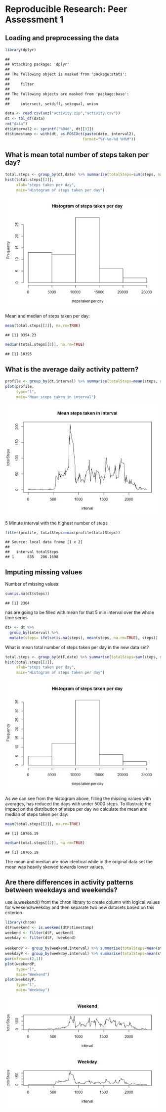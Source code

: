 # Reproducible Research: Peer Assessment 1


## Loading and preprocessing the data

```r
library(dplyr)
```

```
## 
## Attaching package: 'dplyr'
## 
## The following object is masked from 'package:stats':
## 
##     filter
## 
## The following objects are masked from 'package:base':
## 
##     intersect, setdiff, setequal, union
```

```r
data <- read.csv(unz("activity.zip","activity.csv"))
dt <- tbl_df(data)
rm("data")
dt$interval2 <- sprintf("%04d", dt[[3]])
dt$timestamp <- with(dt, as.POSIXct(paste(date, interval2),
                                   format="%Y-%m-%d %H%M"))
```
## What is mean total number of steps taken per day?

```r
total.steps <- group_by(dt,date) %>% summarise(totalSteps=sum(steps, na.rm=TRUE))
hist(total.steps[[2]],
     xlab="steps taken per day",
     main="Histogram of steps taken per day")
```

![](PA1_template_files/figure-html/unnamed-chunk-2-1.png) 

Mean and median of steps taken per day:

```r
mean(total.steps[[2]], na.rm=TRUE)
```

```
## [1] 9354.23
```

```r
median(total.steps[[2]], na.rm=TRUE)
```

```
## [1] 10395
```
## What is the average daily activity pattern?

```r
profile <- group_by(dt,interval) %>% summarise(totalSteps=mean(steps, na.rm=TRUE))
plot(profile,
     type="l",
     main="Mean steps taken in interval")
```

![](PA1_template_files/figure-html/unnamed-chunk-4-1.png) 

5 Minute interval with the highest number of steps

```r
filter(profile, totalSteps==max(profile$totalSteps))
```

```
## Source: local data frame [1 x 2]
## 
##   interval totalSteps
## 1      835   206.1698
```
## Imputing missing values
Number of missing values:

```r
sum(is.na(dt$steps))
```

```
## [1] 2304
```
nas are going to be filled with mean for that 5 min interval over the whole time series

```r
dtF <- dt %>%
  group_by(interval) %>%
  mutate(steps= ifelse(is.na(steps), mean(steps, na.rm=TRUE), steps))
```

What is mean total number of steps taken per day in the new data set?


```r
total.steps <- group_by(dtF,date) %>% summarise(totalSteps=sum(steps, na.rm=TRUE))
hist(total.steps[[2]],
     xlab="steps taken per day",
     main="Histogram of steps taken per day")
```

![](PA1_template_files/figure-html/unnamed-chunk-8-1.png) 

As we can see from the histogram above, filling the missing values with averages, has reduced the days with under 5000 steps.
To illustrate the impact on the distribution of steps per day we calculate the mean and median of steps taken per day:

```r
mean(total.steps[[2]], na.rm=TRUE)
```

```
## [1] 10766.19
```

```r
median(total.steps[[2]], na.rm=TRUE)
```

```
## [1] 10766.19
```
The mean and median are now identical while in the original data set the mean was heavily skewed towards lower values.

## Are there differences in activity patterns between weekdays and weekends?
use is.weekend() from the chron library to create column with logical values for weekend/weekday and then separate two new datasets based on this criterion

```r
library(chron)
dtF$weekend <- is.weekend(dtF$timestamp)
weekend <- filter(dtF, weekend)
weekday <- filter(dtF, !weekend)

weekendP <- group_by(weekend,interval) %>% summarise(totalSteps=mean(steps, na.rm=TRUE))
weekdayP <- group_by(weekday,interval) %>% summarise(totalSteps=mean(steps, na.rm=TRUE))
par(mfrow=c(2,1)) 
plot(weekendP,
     type="l",
     main="Weekend")
plot(weekdayP,
     type="l",
     main="Weekday")
```

![](PA1_template_files/figure-html/unnamed-chunk-10-1.png) 


